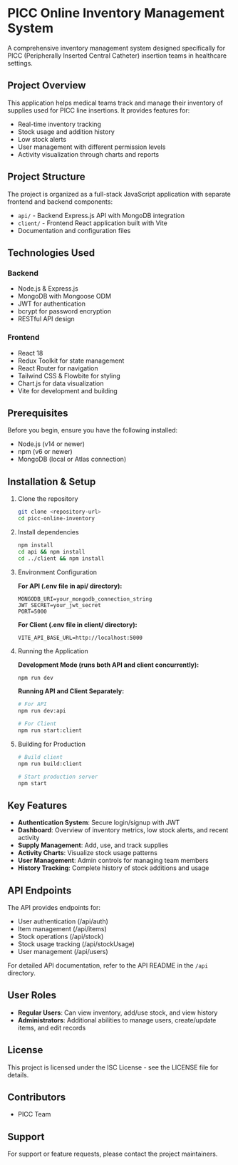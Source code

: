 # PICC Online Inventory Management System

A comprehensive inventory management system designed specifically for PICC (Peripherally Inserted Central Catheter) insertion teams in healthcare settings.

## Project Overview

This application helps medical teams track and manage their inventory of supplies used for PICC line insertions. It provides features for:

- Real-time inventory tracking
- Stock usage and addition history
- Low stock alerts
- User management with different permission levels
- Activity visualization through charts and reports

## Project Structure

The project is organized as a full-stack JavaScript application with separate frontend and backend components:

- `api/` - Backend Express.js API with MongoDB integration
- `client/` - Frontend React application built with Vite
- Documentation and configuration files

## Technologies Used

### Backend
- Node.js & Express.js
- MongoDB with Mongoose ODM
- JWT for authentication
- bcrypt for password encryption
- RESTful API design

### Frontend
- React 18
- Redux Toolkit for state management
- React Router for navigation
- Tailwind CSS & Flowbite for styling
- Chart.js for data visualization
- Vite for development and building

## Prerequisites

Before you begin, ensure you have the following installed:
- Node.js (v14 or newer)
- npm (v6 or newer)
- MongoDB (local or Atlas connection)

## Installation & Setup

1. Clone the repository
   ```bash
   git clone <repository-url>
   cd picc-online-inventory
   ```

2. Install dependencies
   ```bash
   npm install
   cd api && npm install
   cd ../client && npm install
   ```

3. Environment Configuration

   **For API (.env file in api/ directory):**
   ```
   MONGODB_URI=your_mongodb_connection_string
   JWT_SECRET=your_jwt_secret
   PORT=5000
   ```

   **For Client (.env file in client/ directory):**
   ```
   VITE_API_BASE_URL=http://localhost:5000
   ```

4. Running the Application

   **Development Mode (runs both API and client concurrently):**
   ```bash
   npm run dev
   ```

   **Running API and Client Separately:**
   ```bash
   # For API
   npm run dev:api
   
   # For Client
   npm run start:client
   ```

5. Building for Production
   ```bash
   # Build client
   npm run build:client
   
   # Start production server
   npm start
   ```

## Key Features

- **Authentication System**: Secure login/signup with JWT
- **Dashboard**: Overview of inventory metrics, low stock alerts, and recent activity
- **Supply Management**: Add, use, and track supplies
- **Activity Charts**: Visualize stock usage patterns
- **User Management**: Admin controls for managing team members
- **History Tracking**: Complete history of stock additions and usage

## API Endpoints

The API provides endpoints for:
- User authentication (/api/auth)
- Item management (/api/items)
- Stock operations (/api/stock)
- Stock usage tracking (/api/stockUsage)
- User management (/api/users)

For detailed API documentation, refer to the API README in the `/api` directory.

## User Roles

- **Regular Users**: Can view inventory, add/use stock, and view history
- **Administrators**: Additional abilities to manage users, create/update items, and edit records

## License

This project is licensed under the ISC License - see the LICENSE file for details.

## Contributors

- PICC Team

## Support

For support or feature requests, please contact the project maintainers. 
